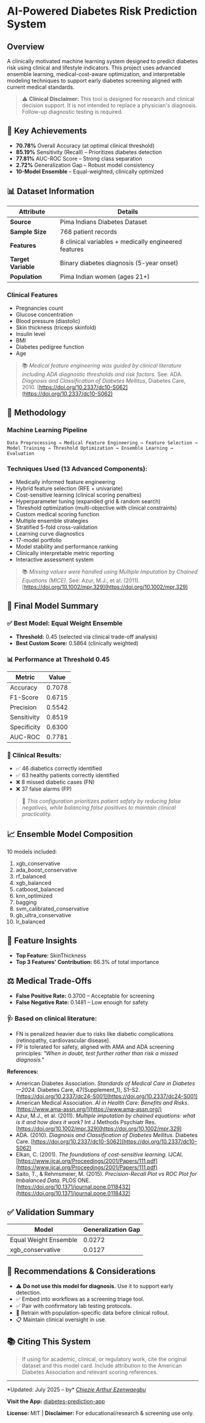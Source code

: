 # AI-Powered Diabetes Risk Prediction System

&#x20;&#x20;

## Overview

A clinically motivated machine learning system designed to predict diabetes risk using clinical and lifestyle indicators. This project uses advanced ensemble learning, medical-cost-aware optimization, and interpretable modeling techniques to support early diabetes screening aligned with current medical standards.

> ⚠️ **Clinical Disclaimer:** This tool is designed for research and clinical decision support. It is not intended to replace a physician's diagnosis. Follow-up diagnostic testing is required.

## 🎯 Key Achievements

- **70.78%** Overall Accuracy (at optimal clinical threshold)
- **85.19%** Sensitivity (Recall) – Prioritizes diabetes detection
- **77.81%** AUC-ROC Score – Strong class separation
- **2.72%** Generalization Gap – Robust model consistency
- **10-Model Ensemble** – Equal-weighted, clinically optimized

## 📊 Dataset Information

| Attribute           | Details                                              |
| ------------------- | ---------------------------------------------------- |
| **Source**          | Pima Indians Diabetes Dataset                        |
| **Sample Size**     | 768 patient records                                  |
| **Features**        | 8 clinical variables + medically engineered features |
| **Target Variable** | Binary diabetes diagnosis (5-year onset)             |
| **Population**      | Pima Indian women (ages 21+)                         |

### Clinical Features

- Pregnancies count
- Glucose concentration
- Blood pressure (diastolic)
- Skin thickness (triceps skinfold)
- Insulin level
- BMI
- Diabetes pedigree function
- Age

> 📚 *Medical feature engineering was guided by clinical literature including ADA diagnostic thresholds and risk factors.* See: ADA. *Diagnosis and Classification of Diabetes Mellitus*, Diabetes Care, 2010. [https://doi.org/10.2337/dc10-S062](https://doi.org/10.2337/dc10-S062)

## 🔬 Methodology

### Machine Learning Pipeline

```
Data Preprocessing → Medical Feature Engineering → Feature Selection → Model Training → Threshold Optimization → Ensemble Learning → Evaluation
```

### Techniques Used (13 Advanced Components):

- Medically informed feature engineering
- Hybrid feature selection (RFE + univariate)
- Cost-sensitive learning (clinical scoring penalties)
- Hyperparameter tuning (expanded grid & random search)
- Threshold optimization (multi-objective with clinical constraints)
- Custom medical scoring function
- Multiple ensemble strategies
- Stratified 5-fold cross-validation
- Learning curve diagnostics
- 17-model portfolio
- Model stability and performance ranking
- Clinically interpretable metric reporting
- Interactive assessment system

> 📚 *Missing values were handled using Multiple Imputation by Chained Equations (MICE).* See: Azur, M.J., et al. (2011). [https://doi.org/10.1002/mpr.329](https://doi.org/10.1002/mpr.329)

## 🤖 Final Model Summary

### ✅ Best Model: **Equal Weight Ensemble**

- **Threshold:** 0.45 (selected via clinical trade-off analysis)
- **Best Custom Score:** 0.5864 (clinically weighted)

### 📊 Performance at Threshold 0.45

| Metric      | Value  |
| ----------- | ------ |
| Accuracy    | 0.7078 |
| F1-Score    | 0.6715 |
| Precision   | 0.5542 |
| Sensitivity | 0.8519 |
| Specificity | 0.6300 |
| AUC-ROC     | 0.7781 |

### 🏥 Clinical Results:

- ✅ 46 diabetics correctly identified
- ✅ 63 healthy patients correctly identified
- ❌ 8 missed diabetic cases (FN)
- ❌ 37 false alarms (FP)

> 📌 *This configuration prioritizes patient safety by reducing false negatives, while balancing false positives to maintain clinical practicality.*

## 📈 Ensemble Model Composition

10 models included:

1. xgb\_conservative
2. ada\_boost\_conservative
3. rf\_balanced
4. xgb\_balanced
5. catboost\_balanced
6. knn\_optimized
7. bagging
8. svm\_calibrated\_conservative
9. gb\_ultra\_conservative
10. lr\_balanced

## 🧠 Feature Insights

- **Top Feature:** SkinThickness
- **Top 3 Features' Contribution:** 66.3% of total importance

## ⚖️ Medical Trade-Offs

- **False Positive Rate:** 0.3700 – Acceptable for screening
- **False Negative Rate:** 0.1481 – Low enough for safety

### 🩺 Based on clinical literature:

- FN is penalized heavier due to risks like diabetic complications (retinopathy, cardiovascular disease).
- FP is tolerated for safety, aligned with AMA and ADA screening principles: *"When in doubt, test further rather than risk a missed diagnosis."*

**References:**

- American Diabetes Association. *Standards of Medical Care in Diabetes—2024.* Diabetes Care, 47(Supplement\_1), S1–S2. [https://doi.org/10.2337/dc24-S001](https://doi.org/10.2337/dc24-S001)
- American Medical Association. *AI in Health Care: Benefits and Risks*. [https://www.ama-assn.org/](https://www.ama-assn.org/)
- Azur, M.J., et al. (2011). *Multiple imputation by chained equations: what is it and how does it work?* Int J Methods Psychiatr Res. [https://doi.org/10.1002/mpr.329](https://doi.org/10.1002/mpr.329)
- ADA. (2010). *Diagnosis and Classification of Diabetes Mellitus.* Diabetes Care. [https://doi.org/10.2337/dc10-S062](https://doi.org/10.2337/dc10-S062)
- Elkan, C. (2001). *The foundations of cost-sensitive learning.* IJCAI. [https://www.ijcai.org/Proceedings/2001/Papers/111.pdf](https://www.ijcai.org/Proceedings/2001/Papers/111.pdf)
- Saito, T., & Rehmsmeier, M. (2015). *Precision-Recall Plot vs ROC Plot for Imbalanced Data.* PLOS ONE. [https://doi.org/10.1371/journal.pone.0118432](https://doi.org/10.1371/journal.pone.0118432)

## ✅ Validation Summary

| Model                 | Generalization Gap |
| --------------------- | ------------------ |
| Equal Weight Ensemble | 0.0272             |
| xgb\_conservative     | 0.0127             |

## 🔬 Recommendations & Considerations

- ⚠️ **Do not use this model for diagnosis.** Use it to support early detection.
- ✅ Embed into workflows as a screening triage tool.
- ✅ Pair with confirmatory lab testing protocols.
- 🔁 Retrain with population-specific data before clinical rollout.
- 📋 Maintain clinical oversight in use.

## 📚 Citing This System

> If using for academic, clinical, or regulatory work, cite the original dataset and this model card. Include attribution to the American Diabetes Association and relevant scoring references.

---

\*Updated: July 2025 – by\* [*Chiezie Arthur Ezenwaegbu*](mailto\:chiezie.arthur@gmail.com)

**Visit the App:** [diabetes-prediction-app](https://diabetes-risk-predict.streamlit.app/)

**License:** MIT | **Disclaimer:** For educational/research & screening use only.

